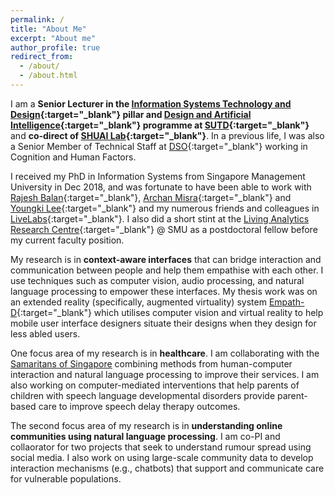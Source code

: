 ```yaml
---
permalink: /
title: "About Me"
excerpt: "About me"
author_profile: true
redirect_from: 
  - /about/
  - /about.html
---
```


I am a **Senior Lecturer in the [Information Systems Technology and Design](https://istd.sutd.edu.sg/){:target="_blank"} pillar and [Design and Artificial Intelligence](https://dai.sutd.edu.sg/){:target="_blank"} programme at [SUTD](https://www.sutd.edu.sg/){:target="_blank"}** and **co-direct of [SHUAI Lab](https://shuailab.wordpress.com/){:target="_blank"}**. In a previous life, I was also a Senior Member of Technical Staff at [DSO](https://www.dso.org.sg/){:target="_blank"} working in Cognition and Human Factors.

I received my PhD in Information Systems from Singapore Management University in Dec 2018, and was fortunate to have been able to work with [Rajesh Balan](https://apollo.smu.edu.sg/){:target="_blank"}, [Archan Misra](https://sites.google.com/view/archan-misra){:target="_blank"} and [Youngki Lee](http://youngkilee.blogspot.com/){:target="_blank"} and my numerous friends and colleagues in [LiveLabs](https://livelabs.smu.edu.sg/){:target="_blank"}. I also did a short stint at the [Living Analytics Research Centre](https://larc.smu.edu.sg/){:target="_blank"} @ SMU as a postdoctoral fellow before my current faculty position.

My research is in **context-aware interfaces** that can bridge interaction and communication between people and help them empathise with each other. I use techniques such as computer vision, audio processing, and natural language processing to empower these interfaces. My thesis work was on an extended reality (specifically, augmented virtuality) system [Empath-D](https://www.youtube.com/watch?v=_1Dvr0iy-X8){:target="_blank"} which utilises computer vision and virtual reality to help mobile user interface designers situate their designs when they design for less abled users.

One focus area of my research is in **healthcare**. I am collaborating with the [Samaritans of Singapore](https://www.sos.org.sg/) combining methods from human-computer interaction and natural language processing to improve their services. I am also working on computer-mediated interventions that help parents of children with speech language developmental disorders provide parent-based care to improve speech delay therapy outcomes. 

The second focus area of my research is in **understanding online communities using natural language processing**. I am co-PI and collaorator for two projects that seek to understand rumour spread using social media. I also work on using large-scale community data to develop interaction mechanisms (e.g., chatbots) that support and communicate care for vulnerable populations.
